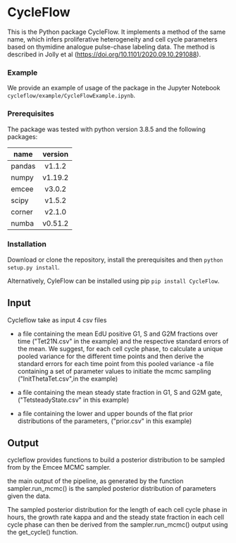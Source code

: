 # CycleFlow

This is the Python package CycleFlow. It implements a method of the same name, which infers proliferative heterogeneity and cell cycle parameters based on thymidine analogue pulse-chase labeling data. The method is described in Jolly et al (https://doi.org/10.1101/2020.09.10.291088).


### Example

We provide an example of usage of the package in the Jupyter Notebook `cycleflow/example/CycleFlowExample.ipynb`.

### Prerequisites

The package was tested with python version 3.8.5 and the following packages: 

| name  | version |  
|-------|:-------:|
| pandas| v1.1.2  | 
| numpy | v1.19.2 |  
| emcee | v3.0.2  |  
| scipy | v1.5.2  |
| corner| v2.1.0  |
| numba | v0.51.2 |

### Installation

Download or clone the repository, install the prerequisites and then `python setup.py install`.

Alternatively, CyleFlow can be installed using pip `pip install CycleFlow`.


## Input

Cycleflow take as input 4 csv files
- a file containing the mean EdU positive G1, S and G2M fractions over time ("Tet21N.csv" in the example)
and the respective standard errors of the mean. We suggest, for each cell cycle phase, to calculate a unique pooled variance for the different time points and then derive the standard errors for each time point from this pooled variance
-a file containing a set of parameter values to initiate the mcmc sampling ("InitThetaTet.csv",in the example)

- a file containing the mean steady state fraction in G1, S and G2M gate,("TetsteadyState.csv" in this example)

- a file containing the lower and upper bounds of the flat prior distributions of the parameters, ("prior.csv" in this example)


## Output

cycleflow provides functions to build a posterior distribution to be sampled from by the Emcee MCMC sampler.

the main output of the pipeline, as generated by the function sampler.run_mcmc() is the sampled posterior distribution of parameters given the data. 

The sampled posterior distribution for the length of each cell cycle phase in hours, the growth rate kappa and and the steady state fraction in each cell cycle phase can then be derived from the sampler.run_mcmc() output using the get_cycle() function.

